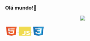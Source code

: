 ### Olá mundo!👋

<div align="center">
  <a href="https://github.com/julianabrandao">
  <img height="180em" src="https://github-readme-stats.vercel.app/api?username=julianabrandao&show_icons=true&theme=dark&include_all_commits=true&count_private=false"/>
</div>
  
  <div style="display: inline_block"><br>
  <img align="center" alt="Rafa-HTML" height="30" width="40" src="https://raw.githubusercontent.com/devicons/devicon/master/icons/html5/html5-original.svg">
  <img align="center" alt="Rafa-Js" height="30" width="40" src="https://raw.githubusercontent.com/devicons/devicon/master/icons/javascript/javascript-plain.svg">
  <img align="center" alt="Rafa-CSS" height="30" width="40" src="https://raw.githubusercontent.com/devicons/devicon/master/icons/css3/css3-original.svg">
</div>
  
  ##

